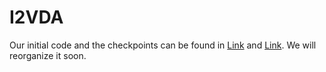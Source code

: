 # I2VDA


Our initial code and the checkpoints can be found in [Link](https://www.dropbox.com/s/x96320vpza8jjxs/I2VDA.zip?dl=0) and [Link](https://www.dropbox.com/s/7tm221wa5dt665c/ckpt.zip?dl=0). We will reorganize it soon.
